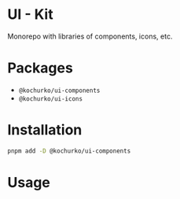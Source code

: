 # UI - Kit

Monorepo with libraries of components, icons, etc.

# Packages

-   `@kochurko/ui-components`
-   `@kochurko/ui-icons`

# Installation

```bash
pnpm add -D @kochurko/ui-components
```

# Usage
